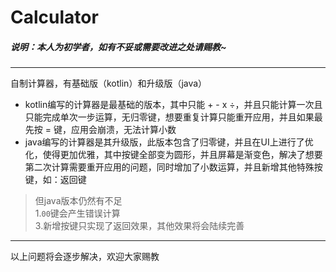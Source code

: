 # Calculator
 ##### 说明：本人为初学者，如有不妥或需要改进之处请赐教~
 ---
自制计算器，有基础版（kotlin）和升级版（java）
* kotlin编写的计算器是最基础的版本，其中只能 + - x ÷，并且只能计算一次且只能完成单次一步运算，无归零键，想要重复计算只能重开应用，并且如果最先按 = 键，应用会崩溃，无法计算小数
* java编写的计算器是其升级版，此版本包含了归零键，并且在UI上进行了优化，使得更加优雅，其中按键全部变为圆形，并且屏幕是渐变色，解决了想要第二次计算需要重开应用的问题，同时增加了小数运算，并且新增其他特殊按键，如：返回键

> 但java版本仍然有不足\
1.`00`键会产生错误计算\
3.新增按键只实现了返回效果，其他效果将会陆续完善


---
以上问题将会逐步解决，欢迎大家赐教
